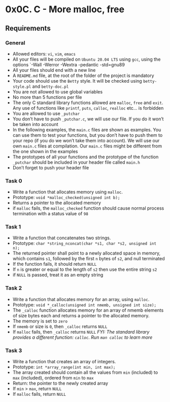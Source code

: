 # 0x0C. C - More malloc, free

## Requirements
### General
 * Allowed editors: `vi`, `vim`, `emacs`
 * All your files will be compiled on `Ubuntu 20.04 LTS` using `gcc`, using the options `-Wall -Werror -Wextra -pedantic -std=gnu89
 * All your files should end with a new line
 * A `README.md` file, at the root of the folder of the project is mandatory
 * Your code should use the `Betty` style. It will be checked using `betty-style.pl` and `betty-doc.pl`
 * You are not allowed to use global variables
 * No more than 5 functions per file
 * The only C standard library functions allowed are `malloc`, `free` and `exit`. Any use of functions like `printf`, `puts`, `calloc`, `realloc` etc… is forbidden
 * You are allowed to use `_putchar`
 * You don’t have to push `_putchar.c`, we will use our file. If you do it won’t be taken into account
 * In the following examples, the `main.c` files are shown as examples. You can use them to test your functions, but you don’t have to push them to your repo (if you do we won’t take them into account). We will use our own `main.c` files at compilation. Our `main.c` files might be different from the one shown in the examples
 * The prototypes of all your functions and the prototype of the function `_putchar` should be included in your header file called `main.h`
 * Don’t forget to push your header file

### Task 0
 * Write a function that allocates memory using `malloc`.
  * Prototype: `void *malloc_checked(unsigned int b);`
  * Returns a pointer to the allocated memory
  * if `malloc` fails, the `malloc_checked` function should cause normal process termination with a status value of `98`

### Task 1
 * Write a function that concatenates two strings.
  * Prototype: `char *string_nconcat(char *s1, char *s2, unsigned int n);`
  * The returned pointer shall point to a newly allocated space in memory, which contains `s1`, followed by the first `n` bytes of `s2`, and null terminated
  * If the function fails, it should return `NULL`
  * If `n` is greater or equal to the length of `s2` then use the entire string `s2`
  * if `NULL` is passed, treat it as an empty string

### Task 2
 * Write a function that allocates memory for an array, using `malloc`.
  * Prototype: `void *_calloc(unsigned int nmemb, unsigned int size);`
  * The `_calloc` function allocates memory for an array of nmemb elements of size bytes each and returns a pointer to the allocated memory.
  * The memory is set to `zero`
  * If `nmemb` or size is `0`, then `_calloc` returns `NULL`
  * If `malloc` fails, then `_calloc` returns `NULL`
_FYI: The standard library provides a different function: `calloc`. Run `man calloc` to learn more_

### Task 3
 * Write a function that creates an array of integers.
  * Prototype: `int *array_range(int min, int max);`
  * The array created should contain all the values from `min` (included) to `max` (included), ordered from `min` to `max`
  * Return: the pointer to the newly created array
  * If `min` > `max`, return `NULL`
  * If `malloc` fails, return `NULL`
